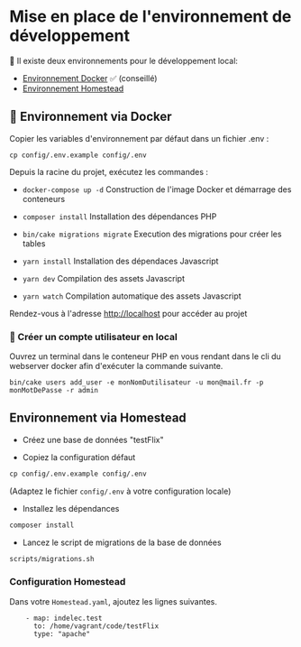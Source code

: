 # Mise en place de l'environnement de développement

🔀 Il existe deux environnements pour le développement local:

- [Environnement Docker](#environnement-via-docker) ✅ (conseillé)
- [Environnement Homestead](environnement_local.mdnvironnement-via-homestead)

## 🐳 Environnement via Docker

Copier les variables d'environnement par défaut dans un fichier .env :

```cp config/.env.example config/.env```

Depuis la racine du projet, exécutez les commandes :

- `docker-compose up -d`
  Construction de l'image Docker et démarrage des conteneurs

- `composer install` Installation des dépendances PHP

- `bin/cake migrations migrate` Execution des migrations pour créer les tables

- `yarn install` Installation des dépendaces Javascript

- `yarn dev` Compilation des assets Javascript

- `yarn watch` Compilation automatique des assets Javascript


Rendez-vous à l'adresse [http://localhost](http://localhost) pour accéder au projet

### 🔐 Créer un compte utilisateur en local

Ouvrez un terminal dans le conteneur PHP en vous rendant dans le cli du webserver docker afin d'exécuter la commande suivante.

```
bin/cake users add_user -e monNomDutilisateur -u mon@mail.fr -p monMotDePasse -r admin
```


## Environnement via Homestead

- Créez une base de données "testFlix"

- Copiez la configuration défaut

```cmd
cp config/.env.example config/.env
```

(Adaptez le fichier `config/.env` à votre configuration locale)

- Installez les dépendances

```cmd
composer install
```

- Lancez le script de migrations de la base de données

```cmd
scripts/migrations.sh
```

### Configuration Homestead

Dans votre `Homestead.yaml`, ajoutez les lignes suivantes.

```
    - map: indelec.test
      to: /home/vagrant/code/testFlix
      type: "apache"
```
